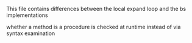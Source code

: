 This file contains differences between the local expand loop and the bs implementations

whether a method is a procedure is checked at runtime instead of via syntax examination
